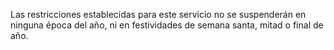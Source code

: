 Las restricciones establecidas para este servicio no se suspenderán en ninguna época del año, ni en festividades de semana santa, mitad o final de año.
